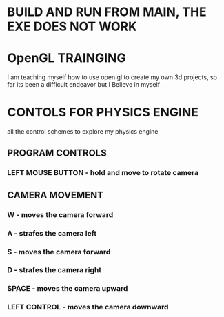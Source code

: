# BUILD AND RUN FROM MAIN, THE EXE DOES NOT WORK
# OpenGL TRAINGING

I am teaching myself how to use open gl to create my own 3d projects, so far its been a difficult endeavor but I Believe in myself

# CONTOLS FOR PHYSICS ENGINE
all the control schemes to explore my physics engine
## PROGRAM CONTROLS
### **LEFT MOUSE BUTTON** - hold and move to rotate camera
## CAMERA MOVEMENT 
### **W** - moves the camera forward
### **A** - strafes the camera left
### **S** - moves the camera forward
### **D** - strafes the camera right
### **SPACE** - moves the camera upward
### **LEFT CONTROL** - moves the camera downward

